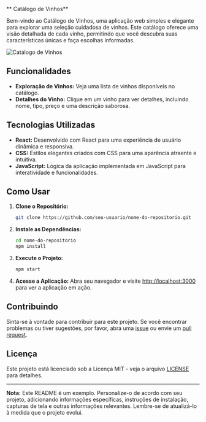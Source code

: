 ** Catálogo de Vinhos**

Bem-vindo ao Catálogo de Vinhos, uma aplicação web simples e elegante para explorar uma seleção cuidadosa de vinhos. Este catálogo oferece uma visão detalhada de cada vinho, permitindo que você descubra suas características únicas e faça escolhas informadas.

![Catálogo de Vinhos](link_para_a_sua_imagem)

## Funcionalidades

- **Exploração de Vinhos:** Veja uma lista de vinhos disponíveis no catálogo.
- **Detalhes do Vinho:** Clique em um vinho para ver detalhes, incluindo nome, tipo, preço e uma descrição saborosa.

## Tecnologias Utilizadas

- **React:** Desenvolvido com React para uma experiência de usuário dinâmica e responsiva.
- **CSS:** Estilos elegantes criados com CSS para uma aparência atraente e intuitiva.
- **JavaScript:** Lógica da aplicação implementada em JavaScript para interatividade e funcionalidades.

## Como Usar

1. **Clone o Repositório:**
   ```bash
   git clone https://github.com/seu-usuario/nome-do-repositorio.git
   ```

2. **Instale as Dependências:**
   ```bash
   cd nome-do-repositorio
   npm install
   ```

3. **Execute o Projeto:**
   ```bash
   npm start
   ```

4. **Acesse a Aplicação:**
   Abra seu navegador e visite [http://localhost:3000](http://localhost:3000) para ver a aplicação em ação.

## Contribuindo

Sinta-se à vontade para contribuir para este projeto. Se você encontrar problemas ou tiver sugestões, por favor, abra uma [issue](link_para_issues) ou envie um [pull request](link_para_pull_requests).

## Licença

Este projeto está licenciado sob a Licença MIT - veja o arquivo [LICENSE](LICENSE) para detalhes.

---

**Nota:** Este README é um exemplo. Personalize-o de acordo com seu projeto, adicionando informações específicas, instruções de instalação, capturas de tela e outras informações relevantes. Lembre-se de atualizá-lo à medida que o projeto evolui.
